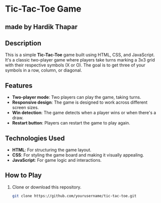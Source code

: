# Tic-Tac-Toe Game
## made by Hardik Thapar
## Description
This is a simple **Tic-Tac-Toe** game built using HTML, CSS, and JavaScript. It's a classic two-player game where players take turns marking a 3x3 grid with their respective symbols (X or O). The goal is to get three of your symbols in a row, column, or diagonal.

## Features
- **Two-player mode**: Two players can play the game, taking turns.
- **Responsive design**: The game is designed to work across different screen sizes.
- **Win detection**: The game detects when a player wins or when there's a draw.
- **Restart button**: Players can restart the game to play again.

## Technologies Used
- **HTML**: For structuring the game layout.
- **CSS**: For styling the game board and making it visually appealing.
- **JavaScript**: For game logic and interactions.

## How to Play
1. Clone or download this repository.
   ```bash
   git clone https://github.com/yourusername/tic-tac-toe.git
